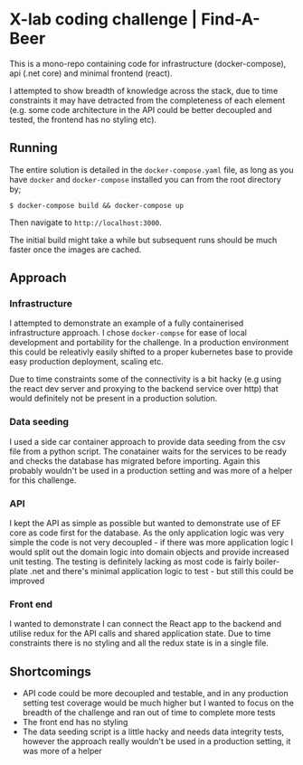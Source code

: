 # X-lab coding challenge | Find-A-Beer

This is a mono-repo containing code for infrastructure (docker-compose), api (.net core) and minimal frontend (react).

I attempted to show breadth of knowledge across the stack, due to time constraints it may have detracted from the completeness of each element (e.g. some code architecture in the API could be better decoupled and tested, the frontend has no styling etc).

## Running

The entire solution is detailed in the `docker-compose.yaml` file, as long as you have `docker` and `docker-compose` installed you can from the root directory by;

```$ docker-compose build && docker-compose up```

Then navigate to `http://localhost:3000`.

The initial build might take a while but subsequent runs should be much faster once the images are cached.

## Approach

### Infrastructure

I attempted to demonstrate an example of a fully containerised infrastructure approach. I chose `docker-compse` for ease of local development and portability for the challenge. In a production environment this could be releativly easily shifted to a proper kubernetes base to provide easy production deployment, scaling etc.

Due to time constraints some of the connectivity is a bit hacky (e.g using the react dev server and proxying to the backend service over http) that would definitely not be present in a production solution.

### Data seeding

I used a side car container approach to provide data seeding from the csv file from a python script. The conatainer waits for the services to be ready and checks the database has migrated before importing. Again this probably wouldn't be used in a production setting and was more of a helper for this challenge.

### API

I kept the API as simple as possible but wanted to demonstrate use of EF core as code first for the database. As the only application logic was very simple the code is not very decoupled - if there was more application logic I would split out the domain logic into domain objects and provide increased unit testing. The testing is definitely lacking as most code is fairly boiler-plate .net and there's minimal application logic to test - but still this could be improved

### Front end

I wanted to demonstrate I can connect the React app to the backend and utilise redux for the API calls and shared application state. Due to time constraints there is no styling and all the redux state is in a single file.

## Shortcomings

- API code could be more decoupled and testable, and in any production setting test coverage would be much higher but I wanted to focus on the breadth of the challenge and ran out of time to complete more tests
- The front end has no styling
- The data seeding script is a little hacky and needs data integrity tests, however the approach really wouldn't be used in a production setting, it was more of a helper
